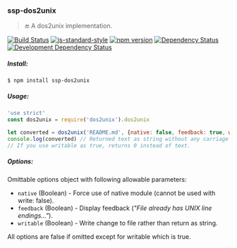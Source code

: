 ### ssp-dos2unix
> :end: A dos2unix implementation.

[![Build Status](https://travis-ci.org/stpettersens/ssp-dos2unix.png?branch=master)](https://travis-ci.org/stpettersens/ssp-dos2unix)
[![js-standard-style](https://img.shields.io/badge/code%20style-standard-brightgreen.svg)](https://github.com/feross/standard)
[![npm version](https://badge.fury.io/js/ssp-dos2unix.svg)](http://npmjs.com/package/ssp-dos2unix)
[![Dependency Status](https://david-dm.org/stpettersens/ssp-dos2unix.png?theme=shields.io)](https://david-dm.org/stpettersens/ssp-dos2unix) [![Development Dependency Status](https://david-dm.org/stpettersens/ssp-dos2unix/dev-status.png?theme=shields.io)](https://david-dm.org/stpettersens/ssp-dos2unix#info=devDependencies)

##### Install:

    $ npm install ssp-dos2unix

##### Usage:
```js
'use strict'
const dos2unix = require('dos2unix').dos2unix

let converted = dos2unix('README.md', {native: false, feedback: true, writable: false})
console.log(converted) // Returned text as string without any carriage returns (\r).
// If you use writable as true, returns 0 instead of text.
```

##### Options:

Omittable options object with following allowable parameters:

* `native` (Boolean) - Force use of native module (cannot be used with write: false).
* `feedback` (Boolean) - Display feedback (*"File already has UNIX line endings..."*).
* `writable` (Boolean) - Write change to file rather than return as string.

All options are false if omitted except for writable which is true.
